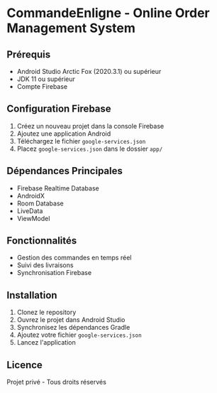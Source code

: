 # CommandeEnligne - Online Order Management System

## Prérequis
- Android Studio Arctic Fox (2020.3.1) ou supérieur
- JDK 11 ou supérieur
- Compte Firebase

## Configuration Firebase
1. Créez un nouveau projet dans la console Firebase
2. Ajoutez une application Android
3. Téléchargez le fichier `google-services.json`
4. Placez `google-services.json` dans le dossier `app/`

## Dépendances Principales
- Firebase Realtime Database
- AndroidX
- Room Database
- LiveData
- ViewModel

## Fonctionnalités
- Gestion des commandes en temps réel
- Suivi des livraisons
- Synchronisation Firebase

## Installation
1. Clonez le repository
2. Ouvrez le projet dans Android Studio
3. Synchronisez les dépendances Gradle
4. Ajoutez votre fichier `google-services.json`
5. Lancez l'application

## Licence
Projet privé - Tous droits réservés

